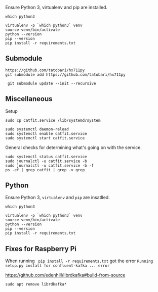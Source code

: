 
Ensure Python 3, virtualenv and pip are installed.



```
which python3

virtualenv -p `which python3` venv
source venv/bin/activate
python --version
pip --version
pip install -r requirements.txt 
```

## Submodule

```
https://github.com/tatobari/hx711py
git submodule add https://github.com/tatobari/hx711py
```

```
 git submodule update --init --recursive
 ```
 

## Miscellaneous

Setup

```
sudo cp catfit.service /lib/systemd/system

sudo systemctl daemon-reload
sudo systemctl enable catfit.service
sudo systemctl start catfit.service
```

General checks for determining what's going on with the service.

```
sudo systemctl status catfit.service
sudo journalctl -u catfit.service -b
sudo journalctl -u catfit.service -b -f
ps -ef | grep catfit | grep -v grep
```

## Python

Ensure Python 3, `virtualenv` and `pip` are insatlled.

```
which python3

virtualenv -p `which python3` venv
source venv/bin/activate
python --version
pip --version
pip install -r requirements.txt
```


## Fixes for Raspberry Pi

When running ` pip install -r requirements.txt` got the error `Running setup.py install for confluent-kafka ... error`

https://github.com/edenhill/librdkafka#build-from-source

```
sudo apt remove librdkafka*
```
